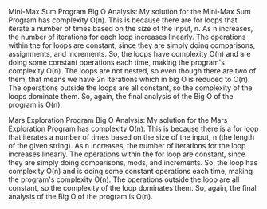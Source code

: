 Mini-Max Sum Program Big O Analysis:
My solution for the Mini-Max Sum Program has complexity O(n). This is because there are for loops that iterate a number of times based on the size of the input, n. As n increases, the number of iterations for each loop increases linearly. The operations within the for loops are constant, since they are simply doing comparisons, assignments, and increments. So, the loops have complexity O(n) and are doing some constant operations each time, making the program's complexity O(n). The loops are not nested, so even though there are two of them, that means we have 2n iterations which in big O is reduced to O(n). The operations outside the loops are all constant, so the complexity of the loops dominate them. So, again, the final analysis of the Big O of the program is O(n).

Mars Exploration Program Big O Analysis:
My solution for the Mars Exploration Program has complexity O(n). This is because there is a for loop that iterates a number of times based on the size of the input, n (the length of the given string). As n increases, the number of iterations for the loop increases linearly. The operations within the for loop are constant, since they are simply doing comparisons, mods, and increments. So, the loop has complexity O(n) and is doing some constant operations each time, making the program's complexity O(n). The operations outside the loop are all constant, so the complexity of the loop dominates them. So, again, the final analysis of the Big O of the program is O(n).
